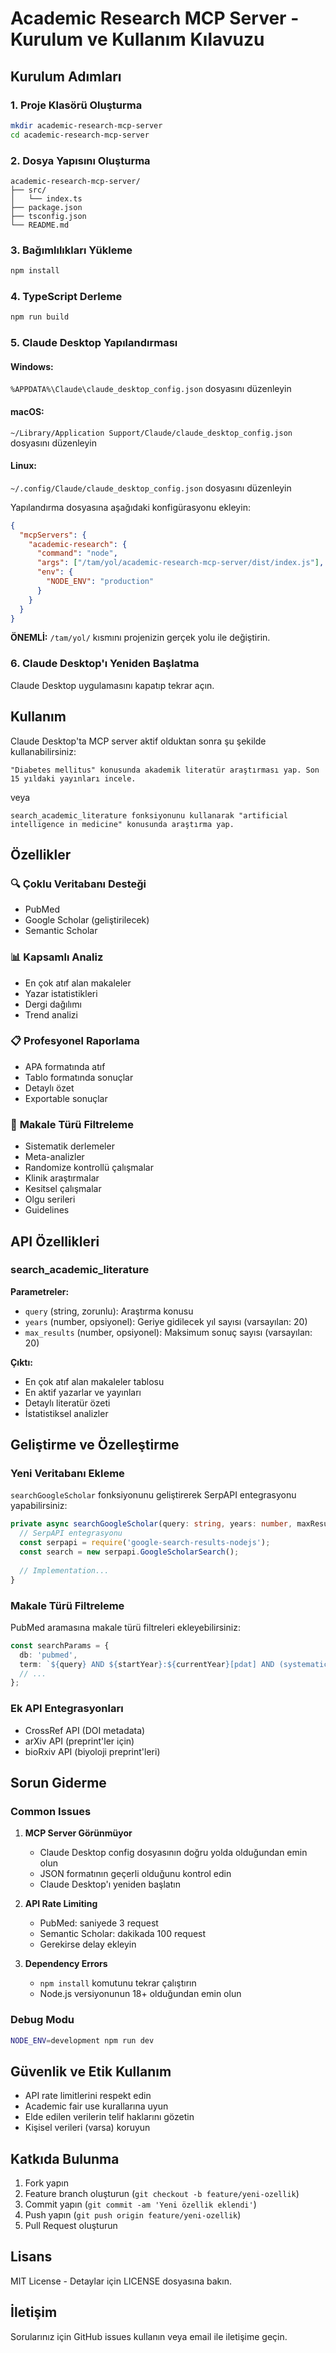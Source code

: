 # Academic Research MCP Server - Kurulum ve Kullanım Kılavuzu

## Kurulum Adımları

### 1. Proje Klasörü Oluşturma
```bash
mkdir academic-research-mcp-server
cd academic-research-mcp-server
```

### 2. Dosya Yapısını Oluşturma
```
academic-research-mcp-server/
├── src/
│   └── index.ts
├── package.json
├── tsconfig.json
└── README.md
```

### 3. Bağımlılıkları Yükleme
```bash
npm install
```

### 4. TypeScript Derleme
```bash
npm run build
```

### 5. Claude Desktop Yapılandırması

#### Windows:
`%APPDATA%\Claude\claude_desktop_config.json` dosyasını düzenleyin

#### macOS:
`~/Library/Application Support/Claude/claude_desktop_config.json` dosyasını düzenleyin

#### Linux:
`~/.config/Claude/claude_desktop_config.json` dosyasını düzenleyin

Yapılandırma dosyasına aşağıdaki konfigürasyonu ekleyin:

```json
{
  "mcpServers": {
    "academic-research": {
      "command": "node",
      "args": ["/tam/yol/academic-research-mcp-server/dist/index.js"],
      "env": {
        "NODE_ENV": "production"
      }
    }
  }
}
```

**ÖNEMLİ:** `/tam/yol/` kısmını projenizin gerçek yolu ile değiştirin.

### 6. Claude Desktop'ı Yeniden Başlatma
Claude Desktop uygulamasını kapatıp tekrar açın.

## Kullanım

Claude Desktop'ta MCP server aktif olduktan sonra şu şekilde kullanabilirsiniz:

```
"Diabetes mellitus" konusunda akademik literatür araştırması yap. Son 15 yıldaki yayınları incele.
```

veya

```
search_academic_literature fonksiyonunu kullanarak "artificial intelligence in medicine" konusunda araştırma yap.
```

## Özellikler

### 🔍 **Çoklu Veritabanı Desteği**
- PubMed
- Google Scholar (geliştirilecek)
- Semantic Scholar

### 📊 **Kapsamlı Analiz**
- En çok atıf alan makaleler
- Yazar istatistikleri
- Dergi dağılımı
- Trend analizi

### 📋 **Profesyonel Raporlama**
- APA formatında atıf
- Tablo formatında sonuçlar
- Detaylı özet
- Exportable sonuçlar

### 🎯 **Makale Türü Filtreleme**
- Sistematik derlemeler
- Meta-analizler
- Randomize kontrollü çalışmalar
- Klinik araştırmalar
- Kesitsel çalışmalar
- Olgu serileri
- Guidelines

## API Özellikleri

### search_academic_literature
**Parametreler:**
- `query` (string, zorunlu): Araştırma konusu
- `years` (number, opsiyonel): Geriye gidilecek yıl sayısı (varsayılan: 20)
- `max_results` (number, opsiyonel): Maksimum sonuç sayısı (varsayılan: 20)

**Çıktı:**
- En çok atıf alan makaleler tablosu
- En aktif yazarlar ve yayınları
- Detaylı literatür özeti
- İstatistiksel analizler

## Geliştirme ve Özelleştirme

### Yeni Veritabanı Ekleme
`searchGoogleScholar` fonksiyonunu geliştirerek SerpAPI entegrasyonu yapabilirsiniz:

```typescript
private async searchGoogleScholar(query: string, years: number, maxResults: number): Promise<Article[]> {
  // SerpAPI entegrasyonu
  const serpapi = require('google-search-results-nodejs');
  const search = new serpapi.GoogleScholarSearch();
  
  // Implementation...
}
```

### Makale Türü Filtreleme
PubMed aramasına makale türü filtreleri ekleyebilirsiniz:

```typescript
const searchParams = {
  db: 'pubmed',
  term: `${query} AND ${startYear}:${currentYear}[pdat] AND (systematic review[pt] OR meta analysis[pt] OR randomized controlled trial[pt])`,
  // ...
};
```

### Ek API Entegrasyonları
- CrossRef API (DOI metadata)
- arXiv API (preprint'ler için)
- bioRxiv API (biyoloji preprint'leri)

## Sorun Giderme

### Common Issues

1. **MCP Server Görünmüyor**
   - Claude Desktop config dosyasının doğru yolda olduğundan emin olun
   - JSON formatının geçerli olduğunu kontrol edin
   - Claude Desktop'ı yeniden başlatın

2. **API Rate Limiting**
   - PubMed: saniyede 3 request
   - Semantic Scholar: dakikada 100 request
   - Gerekirse delay ekleyin

3. **Dependency Errors**
   - `npm install` komutunu tekrar çalıştırın
   - Node.js versiyonunun 18+ olduğundan emin olun

### Debug Modu
```bash
NODE_ENV=development npm run dev
```

## Güvenlik ve Etik Kullanım

- API rate limitlerini respekt edin
- Academic fair use kurallarına uyun
- Elde edilen verilerin telif haklarını gözetin
- Kişisel verileri (varsa) koruyun

## Katkıda Bulunma

1. Fork yapın
2. Feature branch oluşturun (`git checkout -b feature/yeni-ozellik`)
3. Commit yapın (`git commit -am 'Yeni özellik eklendi'`)
4. Push yapın (`git push origin feature/yeni-ozellik`)
5. Pull Request oluşturun

## Lisans

MIT License - Detaylar için LICENSE dosyasına bakın.

## İletişim

Sorularınız için GitHub issues kullanın veya email ile iletişime geçin.
